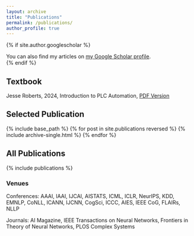 ```yaml
---
layout: archive
title: "Publications"
permalink: /publications/
author_profile: true
---
```


{% if site.author.googlescholar %}
  <div class="wordwrap">You can also find my articles on <a href="{{site.author.googlescholar}}">my Google Scholar profile</a>.</div>
{% endif %}

## Textbook

Jesse Roberts, 2024, Introduction to PLC Automation, [PDF Version](/files/Introduction_to_PLC_Automation.pdf)

## Selected Publication 

{% include base_path %}
{% for post in site.publications reversed %}
  {% include archive-single.html %}
{% endfor %}

## All Publications

{% include publications %}

### Venues 

Conferences: AAAI, IAAI, IJCAI, AISTATS, ICML, ICLR, NeurIPS, KDD, EMNLP, CoNLL, ICANN, IJCNN, CogSci, ICCC, AIES, IEEE CoG, FLAIRs, NLLP 

Journals: AI Magazine, IEEE Transactions on Neural Networks, Frontiers in Theory of Neural Networks, PLOS Complex Systems
